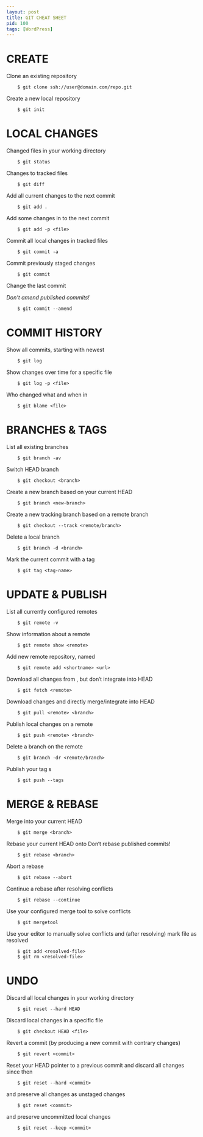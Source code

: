 ```yaml
---
layout: post
title: GIT CHEAT SHEET
pid: 100
tags: [WordPress]
---
```

# CREATE
Clone an existing repository

        $ git clone ssh://user@domain.com/repo.git
  
Create a new local repository

        $ git init
  
# LOCAL CHANGES

Changed files in your working directory

        $ git status
        
Changes to tracked files

        $ git diff
        
Add all current changes to the next commit

        $ git add .
        
Add some changes in <file> to the next commit

        $ git add -p <file>
        
Commit all local changes in tracked files

        $ git commit -a
        
Commit previously staged changes

        $ git commit
        
Change the last commit

_Don't amend published commits\!_

        $ git commit --amend
        
# COMMIT HISTORY

Show all commits, starting with newest

        $ git log
        
Show changes over time for a specific file

        $ git log -p <file>
        
Who changed what and when in <file>

        $ git blame <file>
        
# BRANCHES & TAGS

List all existing branches

        $ git branch -av
        
Switch HEAD branch

        $ git checkout <branch>
        
Create a new branch based
on your current HEAD

        $ git branch <new-branch>
        
Create a new tracking branch based on
a remote branch

        $ git checkout --track <remote/branch>
        
Delete a local branch

        $ git branch -d <branch>
        
Mark the current commit with a tag

        $ git tag <tag-name>
        
# UPDATE & PUBLISH
List all currently configured remotes

        $ git remote -v
        
Show information about a remote

        $ git remote show <remote>
        
Add new remote repository, named <remote>

        $ git remote add <shortname> <url>
        
Download all changes from <remote>,
but don‘t integrate into HEAD

        $ git fetch <remote>
        
Download changes and directly
merge/integrate into HEAD

        $ git pull <remote> <branch>
        
Publish local changes on a remote

        $ git push <remote> <branch>
        
Delete a branch on the remote

        $ git branch -dr <remote/branch>
        
Publish your tag s

        $ git push --tags
        
# MERGE & REBASE
Merge <branch> into your current HEAD

        $ git merge <branch>
        
Rebase your current HEAD onto <branch>
Don‘t rebase published commits!

        $ git rebase <branch>
        
Abort a rebase

        $ git rebase --abort
        
Continue a rebase after resolving conflicts

        $ git rebase --continue
        
Use your configured merge tool to
solve conflicts

        $ git mergetool
        
Use your editor to manually solve conflicts
and (after resolving) mark file as resolved

        $ git add <resolved-file>
        $ git rm <resolved-file> 
        
# UNDO
Discard all local changes in your working
directory

        $ git reset --hard HEAD
        
Discard local changes in a specific file

        $ git checkout HEAD <file>
        
Revert a commit (by producing a new commit
with contrary changes)

        $ git revert <commit>
        
Reset your HEAD pointer to a previous commit
and discard all changes since then

        $ git reset --hard <commit>
        
and preserve all changes as unstaged changes

        $ git reset <commit>
        
and preserve uncommitted local changes

        $ git reset --keep <commit>
